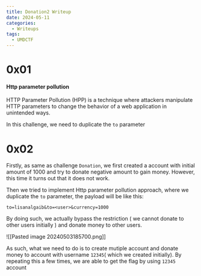 ```yaml
---
title: Donation2 Writeup
date: 2024-05-11
categories:
  - Writeups
tags:
  - UMDCTF
---
```

# 0x01

#### Http parameter pollution

HTTP Parameter Pollution (HPP) is a technique where attackers manipulate HTTP parameters to change the behavior of a web application in unintended ways.

In this challenge, we need to duplicate the `to` parameter

# 0x02

Firstly, as same as challenge `Donation`, we first created a account with initial amount of 1000 and try to donate negative amount to gain money. However, this time it turns out that it does not work. 

Then we tried to implement Http parameter pollution approach, where we duplicate the `to`  parameter, the payload will be like this:

```url
to=lisanalgaib&to=<user>&currency=1000
```

By doing such, we actually bypass the restriction ( we cannot donate to other users initially ) and donate money to other users. 

![[Pasted image 20240503185700.png]]

As such, what we need to do is to create mutiple account and donate money to account with username `12345`( which we created initially). By repeating this a few times, we are able to get the flag by using `12345` account


